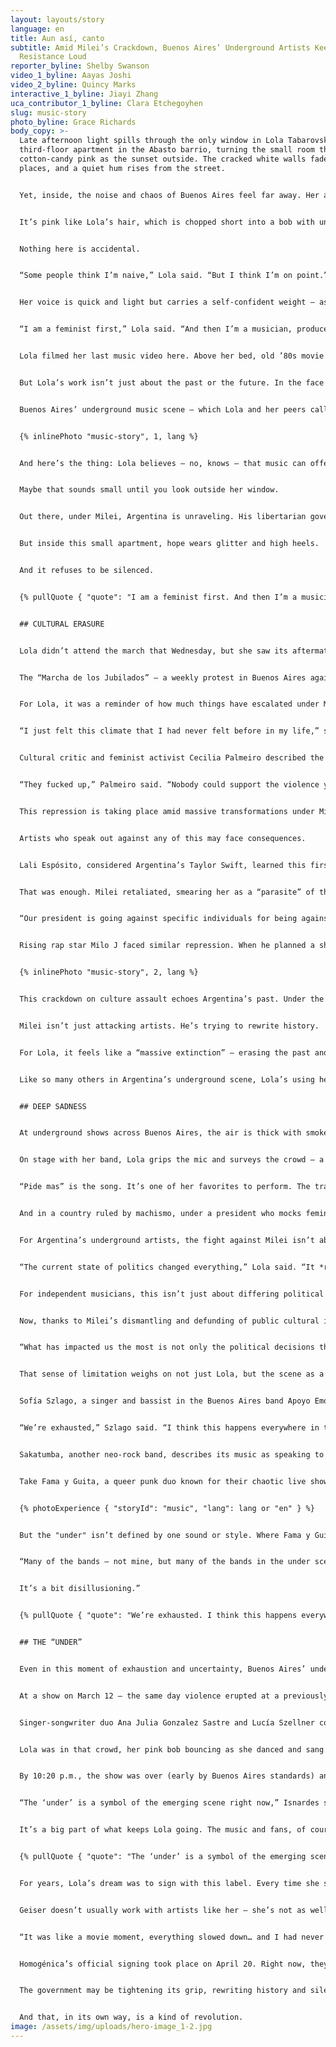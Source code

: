 ```yaml
---
layout: layouts/story
language: en
title: Aun así, canto
subtitle: Amid Milei’s Crackdown, Buenos Aires’ Underground Artists Keep the
  Resistance Loud
reporter_byline: Shelby Swanson
video_1_byline: Aayas Joshi
video_2_byline: Quincy Marks
interactive_1_byline: Jiayi Zhang
uca_contributor_1_byline: Clara Etchegoyhen
slug: music-story
photo_byline: Grace Richards
body_copy: >-
  Late afternoon light spills through the only window in Lola Tabarovsky’s
  third-floor apartment in the Abasto barrio, turning the small room the same
  cotton-candy pink as the sunset outside. The cracked white walls fade in
  places, and a quiet hum rises from the street. 


  Yet, inside, the noise and chaos of Buenos Aires feel far away. Her apartment is a world in itself. And it’s pink.


  It’s pink like Lola’s hair, which is chopped short into a bob with uneven bangs. Her pink Converse shoes sit on a nearby bookshelf. Her guitar — which she plays as the lead singer in her pop band [Homogénica](https://www.instagram.com/homogenica/) — is pink, too, and plastered with butterfly stickers.


  Nothing here is accidental.


  “Some people think I’m naive,” Lola said. “But I think I’m on point.” 


  Her voice is quick and light but carries a self-confident weight — as if she’s caught somewhere between telling you a secret and starting a revolution. She glances at Celeste Nanfaro, her creative director and best friend, who nods along as Lola rifles through a crowded clothing rack. There’s a red sequined dress that glitters like a disco ball, an ’80s leather jacket cracked with age and passed down from her grandfather. And a pink tulle shirt, delicate but defiantly unapologetic.


  “I am a feminist first,” Lola said. “And then I’m a musician, producer, student, woman — any of those things. I believe I put a feminist stamp on everything I do.”


  Lola filmed her last music video here. Above her bed, old ’80s movie posters *—* “Footloose,” and “The Breakfast Club” *—* have been Photoshopped to include the names of songs her band hasn’t released yet. Little Easter eggs for the fans. The apartment is a collage of borrowed pasts and imagined futures, carefully arranged like an artist’s canvas. 


  But Lola’s work isn’t just about the past or the future. In the face of Argentina’s growing authoritarianism under President Javier Milei, Lola and other artists are channeling their frustrations into their music. 


  Buenos Aires’ underground music scene — which Lola and her peers call “el under” — isn’t a massive, commercial movement. It’s rebellious, anti-establishment and local. These aren’t arena-filling bands, but rather groups of young adults that thrive in intimate venues, small clubs and dive bars where they can build a grassroots “boca a boca” following. Their reach may not be massive, but their influence on local culture — providing authentic, unfiltered music that speaks directly to modern day struggles and frustrations — is undeniable.


  {% inlinePhoto "music-story", 1, lang %}


  And here’s the thing: Lola believes — no, knows — that music can offer an escape. That a pink guitar, a tulle shirt, a pop chorus you can scream along to can be equally reaffirming and cathartic. 


  Maybe that sounds small until you look outside her window. 


  Out there, under Milei, Argentina is unraveling. His libertarian government has gutted social programs. He’s slashed subsidies for housing, education and transportation. He’s cracking down on artists’ rights. On the streets of Buenos Aires, protests are now met with violent crackdowns.


  But inside this small apartment, hope wears glitter and high heels. 


  And it refuses to be silenced.


  {% pullQuote { "quote": "I am a feminist first. And then I’m a musician, producer, student, woman — any of those things.", "attribution": "Lola Tabarovsky", "role": "Musician" } %}


  ## CULTURAL ERASURE


  Lola didn’t attend the march that Wednesday, but she saw its aftermath. She lives just a block from Congress, and on her walk home, she witnessed it all — dumpsters on fire, people running, panic in the air.


  The “Marcha de los Jubilados” — a weekly protest in Buenos Aires against Milei-backed austerity measures — [turned violent on March 12](https://cnnespanol.cnn.com/2025/03/13/argentina/protesta-jubilados-violencia-fotografo-herido-orix). Argentine police responded with tear gas, rubber bullets and water cannons. The crackdown, condemned by the Inter-American Commission on Human Rights, left 20 injured. An 87-year-old woman sustained head trauma. Photojournalist Pablo Grillo was seriously wounded and hospitalized after being struck by a tear gas canister.


  For Lola, it was a reminder of how much things have escalated under Milei.


  “I just felt this climate that I had never felt before in my life,” she said. “Keep in mind, I’m a person that has gone to marches since I was 12. This is the first time I felt truly bad and scared.”  


  Cultural critic and feminist activist Cecilia Palmeiro described the violence as a potential breaking point.


  “They fucked up,” Palmeiro said. “Nobody could support the violence yesterday. You have to be a real coward to attack people that can barely walk.”


  This repression is taking place amid massive transformations under Milei. His austerity measures have stabilized inflation but plunged millions into unemployment and poverty. His government has attacked social movements, dismissed LGBTQ+ rights and dismantled protections against gender-based violence. 


  Artists who speak out against any of this may face consequences. 


  Lali Espósito, considered Argentina’s Taylor Swift, learned this firsthand. A feminist and LGBTQ+ ally, Espósito has never been Milei’s loudest critic. After his August 2023 primary victory, she tweeted, “How dangerous, how sad.” 


  That was enough. Milei retaliated, smearing her as a “parasite” of the state. 


  “Our president is going against specific individuals for being against the government,” Lola said, “and the thing is these people are not even that against the government. It's not like Lali is the biggest queer feminist… she's literally just a girl.”


  Rising rap star Milo J faced similar repression. When he planned a show at the [ex-ESMA memorial site](https://whc.unesco.org/en/list/1681/) — once a torture center under Argentina’s 1980s military junta dictatorship — Milei’s government blocked it, sparking outrage and accusations of censorship.


  {% inlinePhoto "music-story", 2, lang %}


  This crackdown on culture assault echoes Argentina’s past. Under the military junta (1976-1983), artists were censored, exiled or disappeared. Today, Milei’s administration engages in a similar form of erasure — downplaying human rights violations of that era. Milei has slashed funding for the National Genetic Database, which identifies the remains of the military dictatorship’s victims, and closed the National Identity Commission’s [investigation unit](https://buenosairesherald.com/human-rights/milei-dissolves-investigation-unit-that-helped-find-dictatorship-era-appropiated-children) for forced disappearances. 


  Milei isn’t just attacking artists. He’s trying to rewrite history. 


  For Lola, it feels like a “massive extinction” — erasing the past and, at the same time, the power of artists to document the present. 


  Like so many others in Argentina’s underground scene, Lola’s using her music to preserve what the government is trying to erase.


  ## DEEP SADNESS


  At underground shows across Buenos Aires, the air is thick with smoke, sweat and something harder to define — something electric. The government may be cracking down on public dissent, but in these cramped “DIY” venues, the resistance is louder than ever. 


  On stage with her band, Lola grips the mic and surveys the crowd — a sea of young faces cheering, reaching their arms out. 


  “Pide mas” is the song. It’s one of her favorites to perform. The track is about dating men in the music scene. But really, it’s about male arrogance — the kind that bleeds into nearly everything, from a house party to the halls of power. By the end of the song, Lola throws herself to the floor. She screams. The crowd yells, too. Lola can’t even hear herself over it. 


  And in a country ruled by machismo, under a president who mocks feminism, that kind of release feels radical.


  For Argentina’s underground artists, the fight against Milei isn’t abstract — although their art may be. His policies have directly impacted the arts. In March, his administration deregulated royalty collection through collective management societies that support artists with pensions, financial aid and legal services. In August, he removed copyright fees for music in private spaces like hotels and parties, a move critics say cuts a vital income source for artists.


  “The current state of politics changed everything,” Lola said. “It *really* changed everything.”


  For independent musicians, this isn’t just about differing political ideology — it’s a matter of survival. Before, struggling artists could apply for subsidies from the National Fund of the Arts or the Ministry of Culture, Lola said. 


  Now, thanks to Milei’s dismantling and defunding of public cultural institutions, those lifelines don’t exist.


  “What has impacted us the most is not only the political decisions that Milei has made, but also that we are affected by the \[economic] crisis just like everyone else — like a teacher, like everyone — and we have no money,” Lola said. “And the bands can't do anything. The bands can't plan to create an album, put on a big show, or do anything because they literally can't afford it.”


  That sense of limitation weighs on not just Lola, but the scene as a whole, with many underground musicians channeling their frustration into their lyrics. 


  Sofía Szlago, a singer and bassist in the Buenos Aires band Apoyo Emocional, said politics are affecting young people in Argentina “so much, even emotionally.”


  “We’re exhausted,” Szlago said. “I think this happens everywhere in the world, but in Argentina, I think it’s the first time we’re experiencing it with such deep sadness.”


  Sakatumba, another neo-rock band, describes its music as speaking to the typical 23-year-old Argentine — broke and burdened with worries about the future. Buenos Vampiros, from Mar del Plata and set to debut this year in Europe, explore the tension between light and darkness in both their sound and themes. Their song "Desmotivada" captures the feelings of young people who are "desmotivada, triste y aburrida" — unmotivated, sad and bored. 


  Take Fama y Guita, a queer punk duo known for their chaotic live shows, biting humor and genre mashups that range from cumbia to hard bass. Described as both a band and a party, their songs — like the ferociously satirical “Yankees de Merda!” — mock neoliberalism and cultural pretension with a wink and a scream. 


  {% photoExperience { "storyId": "music", "lang": lang or "en" } %}


  But the "under" isn’t defined by one sound or style. Where Fama y Guita choose irony and volume, Lola leans into vulnerability and glitter.


  “Many of the bands — not mine, but many of the bands in the under scene — are quite pessimistic,” Lola said. “Their lyrics tend to reflect that…. I think the worst and most brutal aspect of Milei’s government regarding music isn’t censorship of Lali. It’s how they’ve left us so poor and struggling that we can’t even make music. 


  It’s a bit disillusioning.”


  {% pullQuote { "quote": "We’re exhausted. I think this happens everywhere in the world, but in Argentina, I think it’s the first time we’re experiencing it with such deep sadness.", "attribution": "Sofía Szlago", "role": "Musician" } %}


  ## THE “UNDER”


  Even in this moment of exhaustion and uncertainty, Buenos Aires’ underground scene refuses to fade.


  At a show on March 12 — the same day violence erupted at a previously peaceful protest — Strummer Bar pulsed with movement. Beyond the sticker-adorned metal doors in an otherwise unassuming alley, voices raised in a collective, defiant chorus. Kill Flora took the stage, their music weaving between soft, lilting melodies and a raw, abrasive energy.


  Singer-songwriter duo Ana Julia Gonzalez Sastre and Lucía Szellner conceived the band as a form of catharsis. Some of their songs are melancholic and dreamlike, underscored by a sense of disillusionment. Others are deliberately absurd, wielding female sexuality like a blunt instrument meant to both provoke and amuse. Their song “Pussy Pancake” — the alliterative phrase repeated no fewer than 20 times in under three minutes — is an anthem of sexual liberation. On that evening at Strummer Bar, it sent young men and women alike into a frenzy of moshing, headbanging and laughing.


  Lola was in that crowd, her pink bob bouncing as she danced and sang along. She wasn’t on stage that evening, but she didn’t have to be. The music — the movement — is bigger than any one person.


  By 10:20 p.m., the show was over (early by Buenos Aires standards) and the fans spilled out into the humid night, trading cigarettes and plotting their next move. 17-year-old Santino Isnardes and his friends, who had just dominated the mosh pit, spoke about the impact of artists and spaces like this.


  “The ‘under’ is a symbol of the emerging scene right now,” Isnardes said. “The main idea is to say what’s happening. To say what you want to say, what you need to say. I think the underground is really important right now… it’s the voice of a lot of young people.”


  It’s a big part of what keeps Lola going. The music and fans, of course, but also her recent signing with the label Geiser. 


  {% pullQuote { "quote": "The ‘under’ is a symbol of the emerging scene right now. The main idea is to say what’s happening. To say what you want to say, what you need to say. I think the underground is really important right now… it’s the voice of a lot of young people.", "attribution": "Santino Isnardes", "role": "Music fan" } %}


  For years, Lola’s dream was to sign with this label. Every time she saw a shooting star or blew out birthday candles, she’d wish for this. 


  Geiser doesn’t usually work with artists like her — she’s not as well-connected and doesn’t fit their typical sound — but Lola’s networking paid off. It all came together during a big show in February, where the Geiser team was in attendance. 


  “It was like a movie moment, everything slowed down… and I had never felt so present,” she said of that performance. “Everything was where it needed to be.”


  Homogénica’s official signing took place on April 20. Right now, they’re collaborating with Geiser on their next album.


  The government may be tightening its grip, rewriting history and silencing dissent. But in the underground clubs, in the pink-washed walls of Lola’s third-floor apartment and in a chorus of voices screaming lyrics into the void, something else is taking shape — a record of the present and a blueprint for the future.


  And that, in its own way, is a kind of revolution.
image: /assets/img/uploads/hero-image_1-2.jpg
---
```

